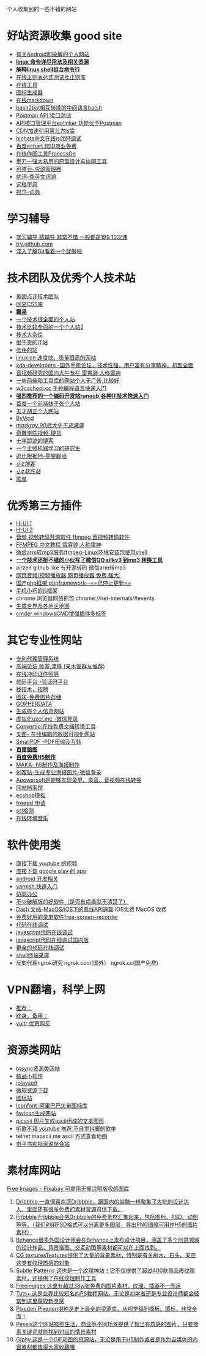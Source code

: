 个人收集到的一些不错的网站

好站资源收集 good site
===================================

* [有关Android和破解的个人网站](http://www.wjdiankong.cn)
* [**linux 命令详尽用法及相关资源**](http://man.linuxde.net)
* [**解释linux shell组合命令行**](https://explainshell.com)
* [在线正则表达式测试及正则库](https://regex101.com/)
* [在线工具](http://tool.lu/)
* [图标生成器](https://icomoon.io/app/#/select)
* [在线markdown](https://stackedit.io/)
* [bash2bat相互转换的中间语言batsh](http://batsh.org)
* [Postman API 接口测试](https://www.getpostman.com/)
* [API接口管理平台eolinker 功能优于Postman](https://www.eolinker.com)
* [CDN加速引用第三方js库](https://cdnjs.com/)
* [hichats中文在线js代码调试](https://code.hcharts.cn/)
* [百度echart BSD商业免费](http://echarts.baidu.com)
* [在线作图工具ProcessOn](http://www.ProcessOn.com)
* [墨刀—强大易用的原型设计与协同工具](https://modao.cc/)
* [可道云-资源管理器](https://kodcloud.com)
* [优词-查英文词源](http://www.youdict.com/)
* [词根字典](http://www.cgdict.com/index)
* [抓鸟-词典](http://dict.zhuaniao.com/)


学习辅导
====================================
* [学习辅导 猿辅导 非常不错 一般都是199 10次课](https://www.yuanfudao.com/)
* [try.github.com](https://try.github.com)
* [深入了解Git看着一个就够啦](http://yanhaijing.com/git/2017/01/19/deep-git-0/)

技术团队及优秀个人技术站
====================================
* [美团点评技术团队](http://tech.meituan.com/)
* [网易CSS库](http://nec.netease.com/)
* [**飘易**](http://www.piaoyi.org/)
* [一个技术很全面的个人站](http://blog.csdn.net/forlong401/article/details/21896299#comments)
* [技术比较全面的一个个人站2](http://nonb.cn/)
* [技术大杂烩](http://www.nowamagic.net)
* [很干货的IT站](http://r.codekk.com/)
* [张伟的站](http://www.labazhou.net/)
* [linux.cn 速度快，质量很高的网站](https://linux.cn)
* [xda-developers -国外手机论坛，技术性强，用户富有分享精神，机型全面](http://forum.xda-developers.com/)
* [音视频研究的国内大牛专栏 雷霄骅,人称雷神](http://blog.csdn.net/leixiaohua1020 )
* [一些前端和工具库的网站个人无广告,比较好](http://www.baidufe.com/)
* [w3cschool.cc 千种编程语言快速入门](http://www.w3cschool.cc/ )
* [**强烈推荐的一个编码开发站runoob,各种IT技术快速入门**](http://www.runoob.com/)
* [百度一个前端妹子张个人站](http://zhangwenli.com/Polyvia/image.html)
* [天才胡正个人网站](http://www.huzheng.org/)
* [ByVoid](http://www.byvoid.com)
* [*maskray 90后大牛干货满满*](http://maskray.me)
* [奇舞学院视频-硬货](https://t.75team.com/video)
* [十年踪迹的博客](https://www.h5jun.com/)
* [一个主修机器学习的研究生](https://blog.slinuxer.com/)
* [逗比根据地-需要翻墙](https://doub.io/)
* [*小z博客*](https://www.xiaoz.me)
* [*小z软件站*](http://soft.hixz.org)
* [歌单](http://www.barretlee.com/about/)




优秀第三方插件
====================================
* [H-UI 1](http://www.h-ui.net/icon/index.shtml)
* [H-UI 2](http://www.h-ui.net/)
* [音频,视频转码开源软件 ffmpeg 音视频转码软件](http://ffmpeg.org)
* [FFMPEG 中文教程 雷霄骅,人称雷神](http://blog.csdn.net/leixiaohua1020/article/details/15811977)
* [微信arm转mp3服务ffmpeg-Linux环境安装包使用shell](http://download.csdn.net/detail/luzhenrui/8410535)
* [**一个技术还挺不错的小伙写了微信QQ silkv3 到mp3 转换工具**](https://kn007.net/topics/batch-convert-silk-v3-audio-files-to-mp3-in-windows/)
* airzen github like 有开源转码 微信arm转mp3
* [网页音频/视频播放器,网页播放器 免费.强大.](http://jplayer.org/)
* [国产php框架 phpframework--==已停止更新==](http://initphp.com/)
* [手机小巧的js框架](http://www.fzxa.com/)
* chrome 浏览器网络抓包 chrome://net-internals/#events
* [生成世界及各地区地图](http://pixelmap.amcharts.com/)
* [cmder windowsCMD增强插件多标签](http://cmder.net/)


其它专业性网站
====================================
* [专利代理管理系统](http://dlgl.sipo.gov.cn/txnqueryAgencyOrg.do#)
* [高端论坛,败家,漂移 (亲木堂群友推荐)](http://www.chiphell.com/thread-1250718-1-1.html)
* [在线冲印证件照等](www.wodexiangce.com)
* [优码平台 -验证码平台](http://www.6yzm.com/news.html)
* [找技术，招聘](http://v2ex.com/)
* [图床-免费图片存储](https://sm.ms)
* [GOPHERDATA](http://gopherdata.io/)
* [生成假个人信息网站](http://www.fakenamegenerator.com/advanced.php)
* [虚拟化uzer.me -微信登录](https://uer.me/)
* [Convertio:在线免费文档转换工具](https://convertio.co/zh/api/)
* [文图- 在线编辑的数据可视化网站](https://www.wentu.io/)
* [SmallPDF -PDF压缩及互转](https://smallpdf.com/)
* [**百度脑图**](http://naotu.baidu.com/)
* [**百度免费H5制作**](https://h5.baidu.com)
* [MAKA- h5制作及海报制作](http://maka.im)
* [创客贴-生成专业海报图片-微信登录](https://www.chuangkit.com/)
* [Apowersoft是能够实现录屏、录音、音视频在线转换](https://www.apowersoft.cn/)
* [网站档案馆](http://web.archive.org)
* [ecshop模板](http://book.ecmoban.com)
* [freessl 申请](https://freessl.org/)
* [ssl检测](https://myssl.com)
* [在线环境音乐](http://www.lavaradio.com)


软件使用类
====================================
* [直接下载 youtube 的视频](http://en.savefrom.net/)
* [直接下载 google play 的 app](https://apkpure.com)
* [android 开发相关](http://edison-cool911.iteye.com/)
* [varnish 快速入门](http://unmi.cc/varnish-install-quick-start/)
* [协同办公](http://www.teambition.com)
* [不少破解版的好软件（是否有病毒就不清楚了）](http://www.ihacksoft.com)
* [Dash 文档-MacOS/iOS下的离线API速查](https://kapeli.com/dash)  iOS免费 MacOS 收费
* [免费好用的录屏软件free-screen-recorder](http://www.videosoftdev.com/free-screen-recorder)
* [代码在线调试](https://leetcode.com/)
* [javascript代码在线调试](http://jsbin.com)
* [javascript代码在线调试国内版](http://runjs.cn/)
* [更全的代码在线调试](https://c.runoob.com/)
* [shell终端录屏](https://asciinema.org/)
* 反向代理ngrok研究 ngrok.com(国外） ngrok.cc(国产免费)

VPN翻墙，科学上网
===================================
* [推荐：](https://www.goldenfrog.biz/zh/vyprvpn/special/vpn-promo?offer_id=94&aff_id=1720&processed=1)
* [终身，备用：](http://www.iplaysoft.com/vpn-lifetime.html)
* [vultr 优惠购买](https://www.vultr.com/?ref=7089265-3B)


资源类网站
===================================
* [btsync资源类网站](https://syncfan.com/post/)
* [精品小软件](http://www.softwareok.com)
* [iplaysoft](http://www.iplaysoft.com)
* [微软资源下载](http://msdn.itellyou.cn)
* [图标站](http://www.easyicon.net/)
* [Iconfont-阿里巴巴矢量图标库](http://www.iconfont.cn)
* [favicon生成网站](http://favicon.htmlkit.com/favicon/)
* [picasii 图片生成ascii组成的文本图形](http://picascii.com)
* [听歌不错 youtube 推荐 不自觉抖脚的歌单](https://kn007.net/topics/unconscious-shake-feet-song/)
*  telnet mapscii.me  ascii 方式查看地图
* [电子书影视资源聚合站](https://www.h2ero.cn/new/)

素材库网站
===================================
[Free Images - Pixabay 可商用无需注明版权的图库](https://pixabay.com)
1. [Dribbble 一直很喜欢逛Dribbble，跟国内的站酷一样聚集了大批的设计达人，里面还有很多免费的素材资源可供下载。](https://dribbble.com/)
2. [Fribbble Fribbble会把Dribbble的免费素材汇集起来，包括图标、PSD、动图等等。（我们利用PSD格式可以分离更多图层，导出PNG图就可用作H5的图片素材）](http://fribbble.com)
3. [Behance很多外国设计师会在Behance上发布设计项目，涵盖了多个创意领域的设计作品，背景插图、交互动图等素材都可以在上面找到。](https://www.behance.net)
4. [CG texturesTextures提供了大量的背景素材，特别是有关树木、石头、天空这类有纹理质感的对象](http://www.textures.com)
5. [Subtle Patterns 这也是一个纹理神站！它不仅提供了超过400款高品质纹理素材，还提供了在线纹理制作工具](http://subtlepatterns.com)
6. [Freeimages 这里有超过38w张免费的图片素材，纹理、插画不一而足](http://www.freeimages.com)
7. [Tuts+ 这是业界比较知名的PS教程网站，无论是初学者还是专业设计师都会经常到这里获取新灵感](http://design.tutsplus.com)
8. [Pixeden Pixeden堪称是史上最全的资源库，从视觉稿到模板、图标，非常全面！](http://www.pixeden.com/)
9. [Pexels这个网站按照生活、商业等不同场景提供了相当有质感的图片，只要搜素关键词就能找到对应的情景素材](https://www.pexels.com/)
10. [Giphy 这是一个GIF动图的资源站，无论是用于H5制作或者是作为自媒体的内容素材都值得大家收藏哦](http://giphy.com/)

